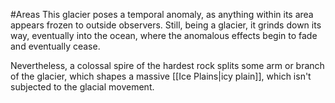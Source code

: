 #Areas
This glacier poses a temporal anomaly, as anything within its area appears frozen to outside observers. Still, being a glacier, it grinds down its way, eventually into the ocean, where the anomalous effects begin to fade and eventually cease.

Nevertheless, a colossal spire of the hardest rock splits some arm or branch of the glacier, which shapes a massive [[Ice Plains|icy plain]], which isn't subjected to the glacial movement.
